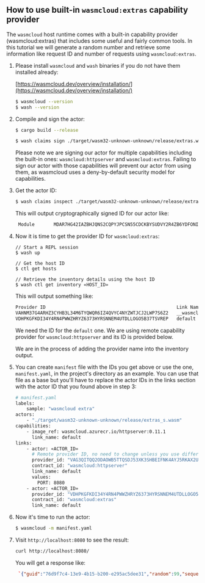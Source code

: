 ## How to use  built-in `wasmcloud:extras` capability provider

The `wasmcloud` host runtime comes with a built-in capability provider (wasmcloud:extras) that includes some useful and fairly common tools. In this tutorial we will generate a random number and retrieve some information like request ID and number of requests using `wasmcloud:extras`. 

1. Please install `wasmcloud` and `wash` binaries if you do not have them installed already:

    [https://wasmcloud.dev/overview/installation/](https://wasmcloud.dev/overview/installation/)

    ```bash
    $ wasmcloud --version
    $ wash --version
    ```

2. Compile and sign the actor:

    ```bash
    $ cargo build --release

    $ wash claims sign ./target/wasm32-unknown-unknown/release/extras.wasm -c wasmcloud:httpserver -c c wasmcloud:extras --name "extras" --ver 0.2.1
    ```

    Please note we are signing our actor for multiple capabilities including the built-in ones: `wasmcloud:httpserver` and `wasmcloud:extras`. Failing to sign our actor with those capabilities will prevent our actor from using them, as wasmcloud uses a deny-by-default security model for capabilities.

3. Get the actor ID:

    ```bash
    $ wash claims inspect ./target/wasm32-unknown-unknown/release/extras_s.wasm
    ```

    This will output cryptographically signed ID for our actor like:

    ```bash
     Module       MDAR7HG42IAZBHJQNS2CQPYJPCSN55CDCKBYSUDVY2R4ZB6YDFONID2B 
    ```

4. Now it is time to get the provider ID for `wasmcloud:extras`:

    ```
    // Start a REPL session
    $ wash up

    // Get the host ID
    $ ctl get hosts

    // Retrieve the inventory details using the host ID
    $ wash ctl get inventory «HOST_ID»
    ```

    This will output something like:

    ```bash
    Provider ID                                                Link Name                  Image Reference
    VAHNM37G4ARHZ3CYHB3L34M6TYQWQR6IZ4QVYC4NYZWTJCJ2LWP7S6Z2   __wasmcloud_lattice_cache  N/A
    VDHPKGFKDI34Y4RN4PWWZHRYZ6373HYRSNNEM4UTDLLOGO5B37TSVREP   default                    N/A          
    ```

    We need the ID for the `default` one. We are using remote capability provider for `wasmcloud:httpserver` and its ID is provided below.
    
    We are in the process of adding the provider name into the inventory output.

5. You can create `manifest` file with the IDs you get above or use the one, `manifest.yaml`, in the project's directory as an example. You can use that file as a base but you'll have to replace the actor IDs in the links section with the actor ID that you found above in step 3:

    ```bash
    # manifest.yaml
    labels:
        sample: "wasmcloud extra"
    actors:
        - "./target/wasm32-unknown-unknown/release/extras_s.wasm"
    capabilities:
        - image_ref: wasmcloud.azurecr.io/httpserver:0.11.1
          link_name: default
    links:
        - actor: «ACTOR_ID»
          # Remote provider ID, no need to change unless you use different image
          provider_id: "VAG3QITQQ2ODAOWB5TTQSDJ53XK3SHBEIFNK4AYJ5RKAX2UNSCAPHA5M"
          contract_id: "wasmcloud:httpserver"
          link_name: default
          values:
            PORT: 8080
        - actor: «ACTOR_ID»
          provider_id: "VDHPKGFKDI34Y4RN4PWWZHRYZ6373HYRSNNEM4UTDLLOGO5B37TSVREP"
          contract_id: "wasmcloud:extras"
          link_name: default
    ```

6. Now it's time to run the actor:

    ```bash
    $ wasmcloud -m manifest.yaml
    ```

7. Visit `http://localhost:8080` to see the result:

    ```bash
    curl http://localhost:8080/
    ```

    You will get a response like:
    
    ```json
     `{"guid":"76d9f7c4-13e9-4b15-b200-e295ac5dee31","random":99,"sequence":7}`
    ```
